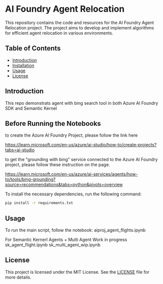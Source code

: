# AI Foundry Agent Relocation

This repository contains the code and resources for the AI Foundry Agent Relocation project. The project aims to develop and implement algorithms for efficient agent relocation in various environments.

## Table of Contents
- [Introduction](#introduction)
- [Installation](#installation)
- [Usage](#usage)
- [License](#license)

## Introduction
This repo demonstrats agent with bing search tool in both Azure AI Foundry SDK and Semantic Kernel

## Before Running the Notebooks
to create the Azure AI Foundry Project, please follow the link here

https://learn.microsoft.com/en-us/azure/ai-studio/how-to/create-projects?tabs=ai-studio

to get the "grounding with bing" service connected to the Azure AI Foundry project, please follow these instruction on the page.

https://learn.microsoft.com/en-us/azure/ai-services/agents/how-to/tools/bing-grounding?source=recommendations&tabs=python&pivots=overview


To install the necessary dependencies, run the following command:
```bash
pip install -r requirements.txt
```

## Usage
To run the main script, follow the notebook:
aiproj_agent_flights.ipynb

For Semantic Kernerl Agents + Multi Agent Work in progress
sk_agent_flight.ipynb
sk_multi_agent_wip.ipynb

## License
This project is licensed under the MIT License. See the [LICENSE](LICENSE) file for more details.